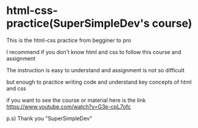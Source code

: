 # html-css-practice(SuperSimpleDev's course)

This is the html-css practice from begginer to pro

I recommend if you don't know html and css to follow this course and assignment

The instruction is easy to understand and assignment is not so difficult 

but enough to practice writing code and understand key concepts of html and css

if you want to see the course or material
here is the link
https://www.youtube.com/watch?v=G3e-cpL7ofc

p.s)
Thank you "SuperSimpleDev"
